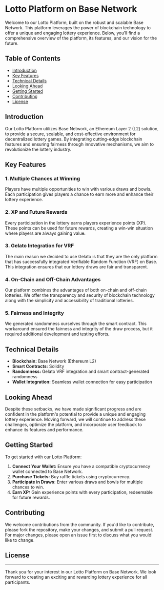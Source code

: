 # Lotto Platform on Base Network

Welcome to our Lotto Platform, built on the robust and scalable Base Network. This platform leverages the power of blockchain technology to offer a unique and engaging lottery experience. Below, you'll find a comprehensive overview of the platform, its features, and our vision for the future.

## Table of Contents

- [Introduction](#introduction)
- [Key Features](#key-features)
- [Technical Details](#technical-details)
- [Looking Ahead](#looking-ahead)
- [Getting Started](#getting-started)
- [Contributing](#contributing)
- [License](#license)

## Introduction

Our Lotto Platform utilizes Base Network, an Ethereum Layer 2 (L2) solution, to provide a secure, scalable, and cost-effective environment for decentralized lottery games. By integrating cutting-edge blockchain features and ensuring fairness through innovative mechanisms, we aim to revolutionize the lottery industry.

## Key Features

### 1. Multiple Chances at Winning

Players have multiple opportunities to win with various draws and bowls. Each participation gives players a chance to earn more and enhance their lottery experience.

### 2. XP and Future Rewards

Every participation in the lottery earns players experience points (XP). These points can be used for future rewards, creating a win-win situation where players are always gaining value.

### 3. Gelato Integration for VRF

The main reason we decided to use Gelato is that they are the only platform that has successfully integrated Verifiable Random Function (VRF) on Base. This integration ensures that our lottery draws are fair and transparent.

### 4. On-Chain and Off-Chain Advantages

Our platform combines the advantages of both on-chain and off-chain lotteries. We offer the transparency and security of blockchain technology along with the simplicity and accessibility of traditional lotteries.

### 5. Fairness and Integrity

We generated randomness ourselves through the smart contract. This workaround ensured the fairness and integrity of the draw process, but it required additional development and testing efforts.

## Technical Details

- **Blockchain:** Base Network (Ethereum L2)
- **Smart Contracts:** Solidity
- **Randomness:** Gelato VRF integration and smart contract-generated randomness
- **Wallet Integration:** Seamless wallet connection for easy participation

## Looking Ahead

Despite these setbacks, we have made significant progress and are confident in the platform's potential to provide a unique and engaging lottery experience. Moving forward, we will continue to address these challenges, optimize the platform, and incorporate user feedback to enhance its features and performance.

## Getting Started

To get started with our Lotto Platform:

1. **Connect Your Wallet:** Ensure you have a compatible cryptocurrency wallet connected to Base Network.
2. **Purchase Tickets:** Buy raffle tickets using cryptocurrency.
3. **Participate in Draws:** Enter various draws and bowls for multiple chances to win.
4. **Earn XP:** Gain experience points with every participation, redeemable for future rewards.

## Contributing

We welcome contributions from the community. If you'd like to contribute, please fork the repository, make your changes, and submit a pull request. For major changes, please open an issue first to discuss what you would like to change.

## License


---

Thank you for your interest in our Lotto Platform on Base Network. We look forward to creating an exciting and rewarding lottery experience for all participants.
